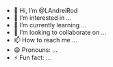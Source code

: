 - 👋 Hi, I’m @LAndreiRod
- 👀 I’m interested in ...
- 🌱 I’m currently learning ...
- 💞️ I’m looking to collaborate on ...
- 📫 How to reach me ...
- 😄 Pronouns: ...
- ⚡ Fun fact: ...

<!---
LAndreiRod/LAndreiRod is a ✨ special ✨ repository because its `README.md` (this file) appears on your GitHub profile.
You can click the Preview link to take a look at your changes.
--->
